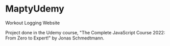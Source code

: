 # MaptyUdemy
Workout Logging Website

Project done in the Udemy course, "The Complete JavaScript Course 2022: From Zero to Expert!" by Jonas Schmedtmann. 
